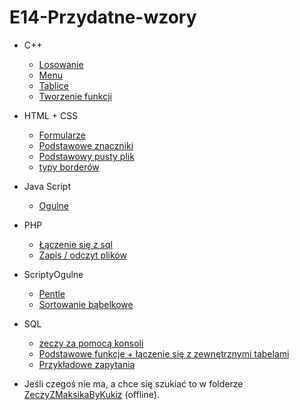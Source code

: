# E14-Przydatne-wzory

* C++
    * [Losowanie](C++/Losowanie-liczb.md)
    * [Menu](C++/Menu.md)
    * [Tablice](C++/Tablice.md)
    * [Tworzenie funkcji](C++/Tworzenie-funkcji.md)

* HTML + CSS
    * [Formularze](HTML/formularze.html)
    * [Podstawowe znaczniki](HTML/podstawowe-znaczniki.html)
    * [Podstawowy pusty plik](HTML/podstawowy-pusty-plik.html)
    * [typy borderów](HTML/border-css.html)

* Java Script
    * [Ogulne](JavaScript/ogolne.md)

* PHP
    * [Łączenie się z sql](PHP/polaczZSql.php)
    * [Zapis / odczyt plików](PHP/ZapisDoPliu.php)

* ScriptyOgulne
    * [Pentle](ScriptyOgulne/pentle.php)
    * [Sortowanie bąbelkowe](ScriptyOgulne/sortowanieBabelkowe.php)

* SQL
    * [żeczy za pomocą konsoli](SQL/Jak-robić-wszystko-z-konsoli.md)
    * [Podstawowe funkcje + łączenie się z zewnętrznymi tabelami](SQL/Funkcje.md)
    * [Przykładowe zapytania](SQL/przykładowe-zapytania.sql)

* Jeśli czegoś nie ma, a chce się szukiać to w folderze [ZeczyZMaksikaByKukiz](ZeczyZMaksikaByKukiz) (offline).